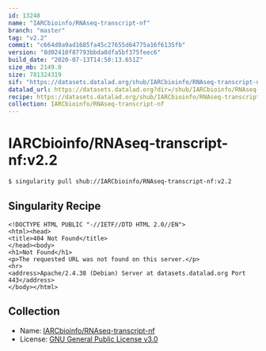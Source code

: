 ```yaml
---
id: 13248
name: "IARCbioinfo/RNAseq-transcript-nf"
branch: "master"
tag: "v2.2"
commit: "c664d0a9ad1685fa45c27655d64775a16f6135fb"
version: "8d02410f87793bbda8dfa5bf375feec6"
build_date: "2020-07-13T14:50:13.651Z"
size_mb: 2149.0
size: 781324319
sif: "https://datasets.datalad.org/shub/IARCbioinfo/RNAseq-transcript-nf/v2.2/2020-07-13-c664d0a9-8d02410f/8d02410f87793bbda8dfa5bf375feec6.sif"
datalad_url: https://datasets.datalad.org?dir=/shub/IARCbioinfo/RNAseq-transcript-nf/v2.2/2020-07-13-c664d0a9-8d02410f/
recipe: https://datasets.datalad.org/shub/IARCbioinfo/RNAseq-transcript-nf/v2.2/2020-07-13-c664d0a9-8d02410f/Singularity
collection: IARCbioinfo/RNAseq-transcript-nf
---
```


# IARCbioinfo/RNAseq-transcript-nf:v2.2

```bash
$ singularity pull shub://IARCbioinfo/RNAseq-transcript-nf:v2.2
```

## Singularity Recipe

```singularity
<!DOCTYPE HTML PUBLIC "-//IETF//DTD HTML 2.0//EN">
<html><head>
<title>404 Not Found</title>
</head><body>
<h1>Not Found</h1>
<p>The requested URL was not found on this server.</p>
<hr>
<address>Apache/2.4.38 (Debian) Server at datasets.datalad.org Port 443</address>
</body></html>
```

## Collection

 - Name: [IARCbioinfo/RNAseq-transcript-nf](https://github.com/IARCbioinfo/RNAseq-transcript-nf)
 - License: [GNU General Public License v3.0](https://api.github.com/licenses/gpl-3.0)

